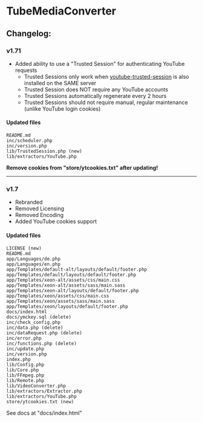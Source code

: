 # TubeMediaConverter

## Changelog:

### v1.71
- Added ability to use a "Trusted Session" for authenticating YouTube requests 
  - Trusted Sessions only work when [youtube-trusted-session](https://github.com/PureDevLabs/youtube-trusted-session) is also installed on the SAME server
  - Trusted Session does NOT require any YouTube accounts
  - Trusted Sessions automatically regenerate every 2 hours
  - Trusted Sessions should not require manual, regular maintenance (unlike YouTube login cookies)

#### Updated files
```
README.md
inc/scheduler.php
inc/version.php
lib/TrustedSession.php (new)
lib/extractors/YouTube.php
```

**Remove cookies from "store/ytcookies.txt" after updating!**

---

### v1.7
- Rebranded
- Removed Licensing
- Removed Encoding
- Added YouTube cookies support

#### Updated files
```
LICENSE (new)
README.md
app/Languages/de.php
app/Languages/en.php
app/Templates/default-alt/layouts/default/footer.php
app/Templates/default/layouts/default/footer.php
app/Templates/xeon-alt/assets/css/main.css
app/Templates/xeon-alt/assets/sass/main.sass
app/Templates/xeon-alt/layouts/default/footer.php
app/Templates/xeon/assets/css/main.css
app/Templates/xeon/assets/sass/main.sass
app/Templates/xeon/layouts/default/footer.php
docs/index.html
docs/ymckey.sql (delete)
inc/check_config.php
inc/data.php (delete)
inc/dataRequest.php (delete)
inc/error.php
inc/functions.php (delete)
inc/update.php
inc/version.php
index.php
lib/Config.php
lib/Core.php
lib/FFmpeg.php
lib/Remote.php
lib/VideoConverter.php
lib/extractors/Extractor.php
lib/extractors/YouTube.php
store/ytcookies.txt (new)
```

See docs at "docs/index.html"